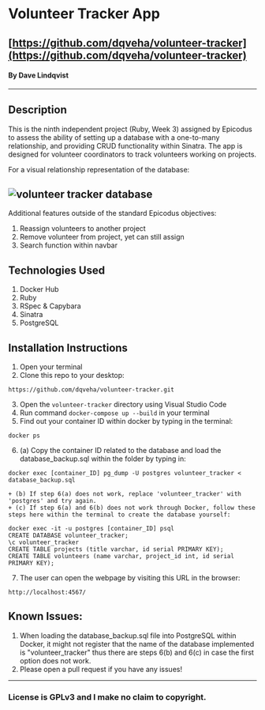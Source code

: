 # Volunteer Tracker App

## [https://github.com/dqveha/volunteer-tracker](https://github.com/dqveha/volunteer-tracker)

#### By Dave Lindqvist

---

## Description

This is the ninth independent project (Ruby, Week 3) assigned by Epicodus to assess the ability of setting up a database with a one-to-many relationship, and providing CRUD functionality within Sinatra. The app is designed for volunteer coordinators to track volunteers working on projects.

For a visual relationship representation of the database:

## ![volunteer tracker database](https://github.com/dqveha/volunteer-tracker/blob/main/database-visual.png?raw=true)

Additional features outside of the standard Epicodus objectives:

1. Reassign volunteers to another project
2. Remove volunteer from project, yet can still assign
3. Search function within navbar

## Technologies Used

1. Docker Hub
2. Ruby
3. RSpec & Capybara
4. Sinatra
5. PostgreSQL

## Installation Instructions

1. Open your terminal
2. Clone this repo to your desktop:

```
https://github.com/dqveha/volunteer-tracker.git
```

3. Open the `volunteer-tracker` directory using Visual Studio Code
4. Run command `docker-compose up --build` in your terminal
5. Find out your container ID within docker by typing in the terminal:

```
docker ps
```

6. (a) Copy the container ID related to the database and load the database_backup.sql within the folder by typing in:

```
docker exec [container_ID] pg_dump -U postgres volunteer_tracker < database_backup.sql
```

    + (b) If step 6(a) does not work, replace 'volunteer_tracker' with 'postgres' and try again.
    + (c) If step 6(a) and 6(b) does not work through Docker, follow these steps here within the terminal to create the database yourself:

    docker exec -it -u postgres [container_ID] psql
    CREATE DATABASE volunteer_tracker;
    \c volunteer_tracker
    CREATE TABLE projects (title varchar, id serial PRIMARY KEY);
    CREATE TABLE volunteers (name varchar, project_id int, id serial PRIMARY KEY);

7. The user can open the webpage by visiting this URL in the browser:

```
http://localhost:4567/
```

## Known Issues:

1. When loading the database_backup.sql file into PostgreSQL within Docker, it might not register that the name of the database implemented is "volunteer_tracker" thus there are steps 6(b) and 6(c) in case the first option does not work.
2. Please open a pull request if you have any issues!

---

### License is GPLv3 and I make no claim to copyright.
